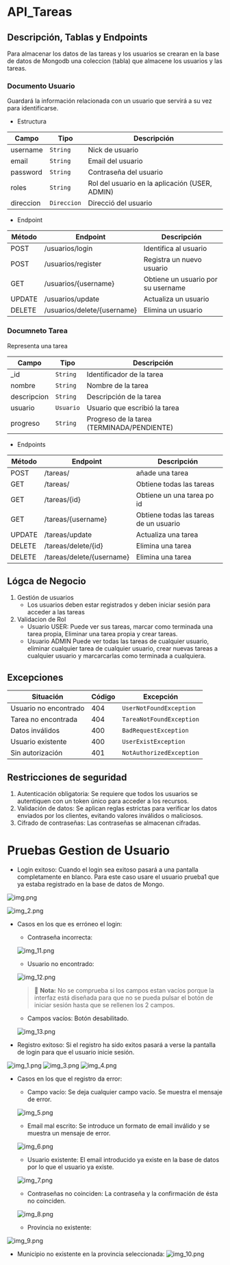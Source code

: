 # API_Tareas

## Descripción, Tablas y Endpoints
Para almacenar los datos de las tareas y los usuarios se crearan en la base de datos de Mongodb una coleccion (tabla) que almacene los usuarios y las tareas.

### Documento Usuario
Guardará la información relacionada con un usuario que servirá a su vez para identificarse.

- Estructura

| Campo     | Tipo      | Descripción                                    |
|-----------|-----------|------------------------------------------------|
| username  | `String`   | Nick de usuario                                |
| email     | `String`   | Email del usuario                              |
| password  | `String`   | Contraseña del usuario                         |
| roles     | `String`   | Rol del usuario en la aplicación (USER, ADMIN) |
| direccion | `Direccion` | Direcció del usuario                           |

- Endpoint

| Método | Endpoint                    | Descripción                        |
|--------|-----------------------------|------------------------------------|
| POST   | /usuarios/login             | Identifica al usuario              |
| POST   | /usuarios/register          | Registra un nuevo usuario          |
| GET    | /usuarios/{username}        | Obtiene un usuario por su username |
| UPDATE | /usuarios/update            | Actualiza un usuario               |
| DELETE | /usuarios/delete/{username} | Elimina un usuario                 |


### Documneto Tarea
Representa una tarea

| Campo       | Tipo      | Descripción                                |
|-------------|-----------|--------------------------------------------|
| _id         | `String`  | Identificador de la tarea                  |
| nombre      | `String`  | Nombre de la tarea                         |
| descripcion | `String`  | Descripción de la tarea                    |
| usuario     | `Usuario` | Usuario que escribió la tarea              |
| progreso    | `String`  | Progreso de la tarea (TERMINADA/PENDIENTE) |

- Endpoints


| Método | Endpoint                  | Descripción                            |
|--------|---------------------------|----------------------------------------|
| POST   | /tareas/                  | añade una tarea                        |
| GET    | /tareas/                  | Obtiene todas las tareas               |
| GET    | /tareas/{id}              | Obtiene un una tarea po id             |
| GET    | /tareas/{username}        | Obtiene todas las tareas de un usuario |
| UPDATE | /tareas/update            | Actualiza una tarea                    |
| DELETE | /tareas/delete/{id}       | Elimina una tarea                      |
| DELETE | /tareas/delete/{username} | Elimina una tarea                      |

## Lógca de Negocio
1. Gestión de usuarios
   - Los usuarios deben estar registrados y deben iniciar sesión para acceder a las tareas
2. Validacion de Rol
   - Usuario USER: Puede ver sus tareas, marcar como terminada una tarea propia, Eliminar una tarea propia y crear tareas.
   - Usuario ADMIN Puede ver todas las tareas de cualquier usuario, eliminar cualquier tarea de cualquier usuario, crear nuevas tareas a cualquier usuario y marcarcarlas como terminada a cualquiera.


## Excepciones

| Situación                   | Código | Excepción                |
|-----------------------------|--------|--------------------------|
| Usuario no encontrado       | 404    | `UserNotFoundException`  |
| Tarea no encontrada         | 404    | `TareaNotFoundException` |
| Datos inválidos             | 400    | `BadRequestException`    |
| Usuario existente           | 400    | `UserExistException`     |
| Sin autorización            | 401    | `NotAuthorizedException` |

## Restricciones de seguridad
1. Autenticación obligatoria:
   Se requiere que todos los usuarios se autentiquen con un token único para acceder a los recursos.
2. Validación de datos:
   Se aplican reglas estrictas para verificar los datos enviados por los clientes, evitando valores inválidos o maliciosos.
3. Cifrado de contraseñas:
   Las contraseñas se almacenan cifradas.

# Pruebas Gestion de Usuario

- Login exitoso: Cuando el login sea exitoso pasará a una pantalla completamente en blanco. Para
este caso usare el usuario prueba1 que ya estaba registrado en la base de datos de Mongo.

![img.png](src%2Fmain%2Fresources%2Fcapturas%2Fimg.png)

![img_2.png](src%2Fmain%2Fresources%2Fcapturas%2Fimg_2.png)


- Casos en los que es erróneo el login:
    
  - Contraseña incorrecta:
  
  ![img_11.png](src%2Fmain%2Fresources%2Fcapturas%2Fimg_11.png)

  - Usuario no encontrado:
  
  ![img_12.png](src%2Fmain%2Fresources%2Fcapturas%2Fimg_12.png)

    > 📝 **Nota:** No se comprueba si los campos estan vacíos porque la interfaz está diseñada para que no se pueda pulsar el botón de iniciar sesión hasta que se rellenen los 2 campos.
  
    - Campos vacíos: Botón desabilitado.
  
  ![img_13.png](src%2Fmain%2Fresources%2Fcapturas%2Fimg_13.png)

- Registro exitoso: Si el registro ha sido exitos pasará a verse la pantalla de login para que el usuario inicie sesión.

![img_1.png](src%2Fmain%2Fresources%2Fcapturas%2Fimg_1.png)
![img_3.png](src%2Fmain%2Fresources%2Fcapturas%2Fimg_3.png)
![img_4.png](src%2Fmain%2Fresources%2Fcapturas%2Fimg_4.png)

- Casos en los que el registro da error:
  - Campo vacío: Se deja cualquier campo vacío. Se muestra el mensaje de error.
  
  ![img_5.png](src%2Fmain%2Fresources%2Fcapturas%2Fimg_5.png)

  - Email mal escrito: Se introduce un formato de email inválido y se muestra un mensaje de error.
  
  ![img_6.png](src%2Fmain%2Fresources%2Fcapturas%2Fimg_6.png)

  - Usuario existente: El email introducido ya existe en la base de datos por lo que el usuario ya existe.
  
  ![img_7.png](src%2Fmain%2Fresources%2Fcapturas%2Fimg_7.png)

  - Contraseñas no coinciden: La contraseña y la confirmación de ésta no coinciden.
  
  ![img_8.png](src%2Fmain%2Fresources%2Fcapturas%2Fimg_8.png)

  - Provincia no existente:
  
![img_9.png](src%2Fmain%2Fresources%2Fcapturas%2Fimg_9.png)
  - Municipio no existente en la provincia seleccionada:
  ![img_10.png](src%2Fmain%2Fresources%2Fcapturas%2Fimg_10.png)





